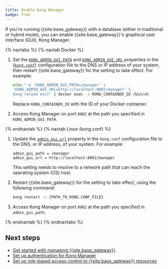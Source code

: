 ```yaml
---
title: Enable Kong Manager
badge: free
---
```


If you're running {{site.base_gateway}} with a database (either in traditional
or hybrid mode), you can enable {{site.base_gateway}}'s graphical user interface
(GUI), Kong Manager.

{% navtabs %}
{% navtab Docker %}

1. Set the [`KONG_ADMIN_GUI_PATH`](/gateway/{{page.kong_version}}/reference/configuration/#admin_gui_path) and [`KONG_ADMIN_GUI_URL`](/gateway/{{page.kong_version}}/reference/configuration/#admin_gui_url) properties in the ([`kong.conf`](/gateway/{{page.kong_version}}/production/kong-conf/)) configuration file to the DNS or IP address of your system, then restart {{site.base_gateway}} for the setting to take effect. For example:

    ```bash
    echo "-e 'KONG_ADMIN_GUI_PATH=/manager' \
    'KONG_ADMIN_GUI_URL=http://localhost:8002/manager' \
    kong reload exit" | docker exec -i KONG_CONTAINER_ID /bin/sh
    ```

    Replace `KONG_CONTAINER_ID` with the ID of your Docker container.

2. Access Kong Manager on port `8002` at the path you specified in `KONG_ADMIN_GUI_PATH`.

{% endnavtab %}
{% navtab Linux (kong.conf) %}

1. Update the [`admin_gui_url`](/gateway/{{page.kong_version}}/reference/configuration/#admin_gui_url) property
  in the `kong.conf` configuration file to the DNS, or IP address, of your system. For example:

    ```
    admin_gui_path = /manager
    admin_gui_url = http://localhost:8002/manager
    ```

    This setting needs to resolve to a network path that can reach the operating system (OS) host.

2. Restart {{site.base_gateway}} for the setting to take effect, using the following command:

    ```bash
    kong restart -c {PATH_TO_KONG.CONF_FILE}
    ```

3. Access Kong Manager on port `8002` at the path you specified in `admin_gui_path`.

{% endnavtab %}
{% endnavtabs %}

## Next steps

* [Get started with managing {{site.base_gateway}}](/gateway/{{page.kong_version}}/kong-manager/get-started/services-and-routes/)
* [Set up authentication for Kong Manager](/gateway/{{page.kong_version}}/kong-manager/auth/)
* [Set up role-based access control to {{site.base_gateway}} resources](/gateway/{{page.kong_version}}/kong-manager/auth/rbac/)
